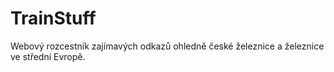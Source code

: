 # TrainStuff
Webový rozcestník zajímavých odkazů ohledně české železnice a železnice ve střední Evropě.
